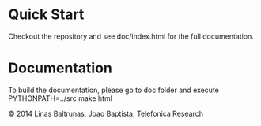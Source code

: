 # Quick Start
Checkout the repository and see doc/index.html for the full documentation.

# Documentation
To build the documentation, please go to doc folder and execute 
    PYTHONPATH=../src make html

© 2014 Linas Baltrunas, Joao Baptista, Telefonica Research
